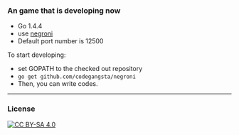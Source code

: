 ### An game that is developing now

+ Go 1.4.4
+ use [negroni](https://github.com/codegangsta/negroni)
+ Default port number is 12500

To start developing:

* set GOPATH to the checked out repository
* `go get github.com/codegangsta/negroni`
* Then, you can write codes.

---

### License

[![CC BY-SA 4.0][1]](https://creativecommons.org/licenses/by-sa/4.0/)

[1]: https://licensebuttons.net/l/by-sa/3.0/88x31.png
